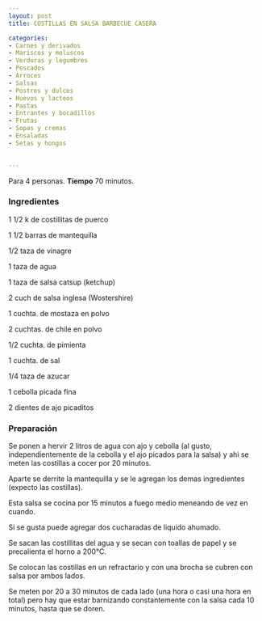 ```yaml
---
layout: post
title: COSTILLAS EN SALSA BARBECUE CASERA

categories:
- Carnes y derivados
- Mariscos y moluscos
- Verduras y legumbres
- Pescados
- Arroces
- Salsas
- Postres y dulces
- Huevos y lacteos
- Pastas
- Entrantes y bocadillos
- Frutas
- Sopas y cremas
- Ensaladas
- Setas y hongos
 

---
```

Para 4 personas.
<b>Tiempo</b> 70 minutos.

<h3>Ingredientes</h3>

1 1/2 k de costillitas de puerco

1 1/2 barras de mantequilla

1/2 taza de vinagre

1 taza de agua

1 taza de salsa catsup (ketchup)

2 cuch de salsa inglesa (Wostershire)

1 cuchta. de mostaza en polvo

2 cuchtas. de chile en polvo

1/2 cuchta. de pimienta

1 cuchta. de sal

1/4 taza de azucar

1 cebolla picada fina

2 dientes de ajo picaditos

<h3>Preparación</h3>

Se ponen a hervir 2 litros de agua con ajo y cebolla (al gusto, independientemente de la cebolla y el ajo picados para la salsa) y ahi se meten las costillas a cocer por 20 minutos.

Aparte se derrite la mantequilla y se le agregan los demas ingredientes (expecto las costillas).

Esta salsa se cocina por 15 minutos a fuego medio meneando de vez en cuando.

Si se gusta puede agregar dos cucharadas de liquido ahumado.

Se sacan las costillitas del agua y se secan con toallas de papel y se precalienta el horno a 200&deg;C.

Se colocan las costillas en un refractario y con una brocha se cubren con salsa por ambos lados.

Se meten por 20 a 30 minutos de cada lado (una hora o casi una hora en total) pero hay que estar barnizando constantemente con la salsa cada 10 minutos, hasta que se doren.

